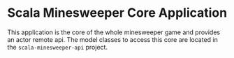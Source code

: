 # Scala Minesweeper Core Application

This application is the core of the whole minesweeper game and provides an actor remote api.
The model classes to access this core are located in the ```scala-minesweeper-api``` project.
